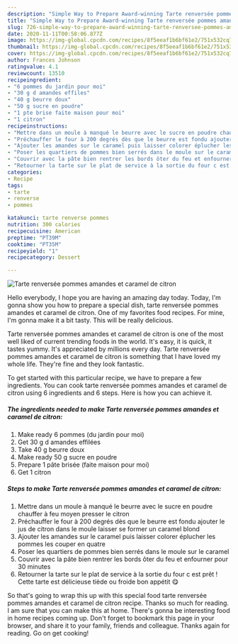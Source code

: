 ```yaml
---
description: "Simple Way to Prepare Award-winning Tarte renversée pommes amandes et caramel de citron"
title: "Simple Way to Prepare Award-winning Tarte renversée pommes amandes et caramel de citron"
slug: 726-simple-way-to-prepare-award-winning-tarte-renversee-pommes-amandes-et-caramel-de-citron
date: 2020-11-11T00:58:06.877Z
image: https://img-global.cpcdn.com/recipes/8f5eeaf1b6bf61e2/751x532cq70/tarte-renversee-pommes-amandes-et-caramel-de-citron-photo-principale-de-la-recette.jpg
thumbnail: https://img-global.cpcdn.com/recipes/8f5eeaf1b6bf61e2/751x532cq70/tarte-renversee-pommes-amandes-et-caramel-de-citron-photo-principale-de-la-recette.jpg
cover: https://img-global.cpcdn.com/recipes/8f5eeaf1b6bf61e2/751x532cq70/tarte-renversee-pommes-amandes-et-caramel-de-citron-photo-principale-de-la-recette.jpg
author: Frances Johnson
ratingvalue: 4.1
reviewcount: 13510
recipeingredient:
- "6 pommes du jardin pour moi"
- "30 g d amandes effiles"
- "40 g beurre doux"
- "50 g sucre en poudre"
- "1 pte brise faite maison pour moi"
- "1 citron"
recipeinstructions:
- "Mettre dans un moule à manqué le beurre avec le sucre en poudre chauffer à feu moyen presser le citron"
- "Préchauffer le four à 200 degrés dès que le beurre est fondu ajouter le jus de citron dans le moule laisser se former un caramel blond"
- "Ajouter les amandes sur le caramel puis laisser colorer éplucher les pommes les couper en quatre"
- "Poser les quartiers de pommes bien serrés dans le moule sur le caramel"
- "Couvrir avec la pâte bien rentrer les bords ôter du feu et enfourner pour 30 minutes"
- "Retourner la tarte sur le plat de service à la sortie du four c est prêt ! Cette tarte est délicieuse tiède ou froide bon appétit 😋"
categories:
- Recipe
tags:
- tarte
- renverse
- pommes

katakunci: tarte renverse pommes 
nutrition: 300 calories
recipecuisine: American
preptime: "PT39M"
cooktime: "PT35M"
recipeyield: "1"
recipecategory: Dessert

---
```



![Tarte renversée pommes amandes et caramel de citron](https://img-global.cpcdn.com/recipes/8f5eeaf1b6bf61e2/751x532cq70/tarte-renversee-pommes-amandes-et-caramel-de-citron-photo-principale-de-la-recette.jpg)

Hello everybody, I hope you are having an amazing day today. Today, I'm gonna show you how to prepare a special dish, tarte renversée pommes amandes et caramel de citron. One of my favorites food recipes. For mine, I'm gonna make it a bit tasty. This will be really delicious.



Tarte renversée pommes amandes et caramel de citron is one of the most well liked of current trending foods in the world. It's easy, it is quick, it tastes yummy. It's appreciated by millions every day. Tarte renversée pommes amandes et caramel de citron is something that I have loved my whole life. They're fine and they look fantastic.


To get started with this particular recipe, we have to prepare a few ingredients. You can cook tarte renversée pommes amandes et caramel de citron using 6 ingredients and 6 steps. Here is how you can achieve it.

<!--inarticleads1-->

##### The ingredients needed to make Tarte renversée pommes amandes et caramel de citron:

1. Make ready 6 pommes (du jardin pour moi)
1. Get 30 g d amandes effilées
1. Take 40 g beurre doux
1. Make ready 50 g sucre en poudre
1. Prepare 1 pâte brisée (faite maison pour moi)
1. Get 1 citron




<!--inarticleads2-->

##### Steps to make Tarte renversée pommes amandes et caramel de citron:

1. Mettre dans un moule à manqué le beurre avec le sucre en poudre chauffer à feu moyen presser le citron
1. Préchauffer le four à 200 degrés dès que le beurre est fondu ajouter le jus de citron dans le moule laisser se former un caramel blond
1. Ajouter les amandes sur le caramel puis laisser colorer éplucher les pommes les couper en quatre
1. Poser les quartiers de pommes bien serrés dans le moule sur le caramel
1. Couvrir avec la pâte bien rentrer les bords ôter du feu et enfourner pour 30 minutes
1. Retourner la tarte sur le plat de service à la sortie du four c est prêt ! Cette tarte est délicieuse tiède ou froide bon appétit 😋




So that's going to wrap this up with this special food tarte renversée pommes amandes et caramel de citron recipe. Thanks so much for reading. I am sure that you can make this at home. There's gonna be interesting food in home recipes coming up. Don't forget to bookmark this page in your browser, and share it to your family, friends and colleague. Thanks again for reading. Go on get cooking!
